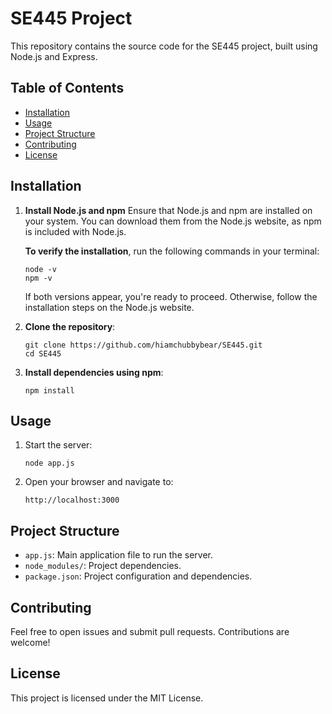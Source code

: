 
# SE445 Project

This repository contains the source code for the SE445 project, built using Node.js and Express.

## Table of Contents
- [Installation](#installation)
- [Usage](#usage)
- [Project Structure](#project-structure)
- [Contributing](#contributing)
- [License](#license)

## Installation

1. **Install Node.js and npm**
   Ensure that Node.js and npm are installed on your system. You can download them from the Node.js website, as npm is included with Node.js.

   **To verify the installation**, run the following commands in your terminal:

   ```
   node -v
   npm -v
   ```

   If both versions appear, you're ready to proceed. Otherwise, follow the installation steps on the Node.js website.

2. **Clone the repository**:

   ```
   git clone https://github.com/hiamchubbybear/SE445.git
   cd SE445
   ```

3. **Install dependencies using npm**:

   ```
   npm install
   ```

## Usage

1. Start the server:

   ```
   node app.js
   ```

2. Open your browser and navigate to:

   ```
   http://localhost:3000
   ```

## Project Structure

- `app.js`: Main application file to run the server.
- `node_modules/`: Project dependencies.
- `package.json`: Project configuration and dependencies.

## Contributing

Feel free to open issues and submit pull requests. Contributions are welcome!

## License

This project is licensed under the MIT License.
